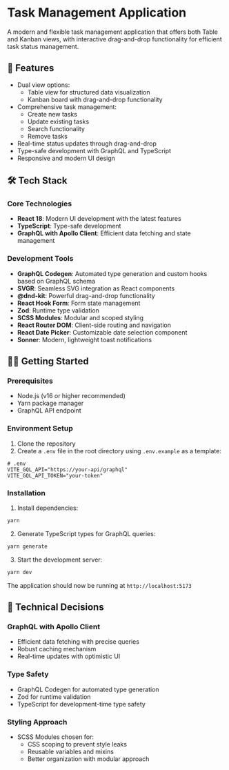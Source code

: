 # Task Management Application

A modern and flexible task management application that offers both Table and Kanban views, with interactive drag-and-drop functionality for efficient task status management.

## 🚀 Features

- Dual view options:
  - Table view for structured data visualization
  - Kanban board with drag-and-drop functionality
- Comprehensive task management:
  - Create new tasks
  - Update existing tasks
  - Search functionality
  - Remove tasks
- Real-time status updates through drag-and-drop
- Type-safe development with GraphQL and TypeScript
- Responsive and modern UI design

## 🛠️ Tech Stack

### Core Technologies

- **React 18**: Modern UI development with the latest features
- **TypeScript**: Type-safe development
- **GraphQL with Apollo Client**: Efficient data fetching and state management

### Development Tools

- **GraphQL Codegen**: Automated type generation and custom hooks based on GraphQL schema
- **SVGR**: Seamless SVG integration as React components
- **@dnd-kit**: Powerful drag-and-drop functionality
- **React Hook Form**: Form state management
- **Zod**: Runtime type validation
- **SCSS Modules**: Modular and scoped styling
- **React Router DOM**: Client-side routing and navigation
- **React Date Picker**: Customizable date selection component
- **Sonner**: Modern, lightweight toast notifications

## 🏃‍♂️ Getting Started

### Prerequisites

- Node.js (v16 or higher recommended)
- Yarn package manager
- GraphQL API endpoint

### Environment Setup

1. Clone the repository
2. Create a `.env` file in the root directory using `.env.example` as a template:

```env
# .env
VITE_GQL_API="https://your-api/graphql"
VITE_GQL_API_TOKEN="your-token"
```

### Installation

1. Install dependencies:

```bash
yarn
```

2. Generate TypeScript types for GraphQL queries:

```bash
yarn generate
```

3. Start the development server:

```bash
yarn dev
```

The application should now be running at `http://localhost:5173`

## 🤔 Technical Decisions

### GraphQL with Apollo Client

- Efficient data fetching with precise queries
- Robust caching mechanism
- Real-time updates with optimistic UI

### Type Safety

- GraphQL Codegen for automated type generation
- Zod for runtime validation
- TypeScript for development-time type safety

### Styling Approach

- SCSS Modules chosen for:
  - CSS scoping to prevent style leaks
  - Reusable variables and mixins
  - Better organization with modular approach
